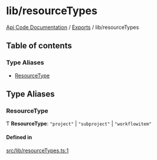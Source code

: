 # lib/resourceTypes
 
[Api Code Documentation](../README.md) / [Exports](../modules.md) / lib/resourceTypes

## Table of contents

### Type Aliases

- [ResourceType](lib_resourceTypes.md#resourcetype)

## Type Aliases

### ResourceType

Ƭ **ResourceType**: ``"project"`` \| ``"subproject"`` \| ``"workflowitem"``

#### Defined in

[src/lib/resourceTypes.ts:1](https://github.com/openkfw/TruBudget/blob/90402cb/api/src/lib/resourceTypes.ts#L1)
